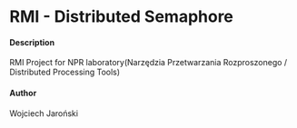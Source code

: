 # RMI - Distributed Semaphore 
#### Description
RMI Project for NPR laboratory(Narzędzia Przetwarzania Rozproszonego / Distributed Processing Tools)

#### Author
Wojciech Jaroński
